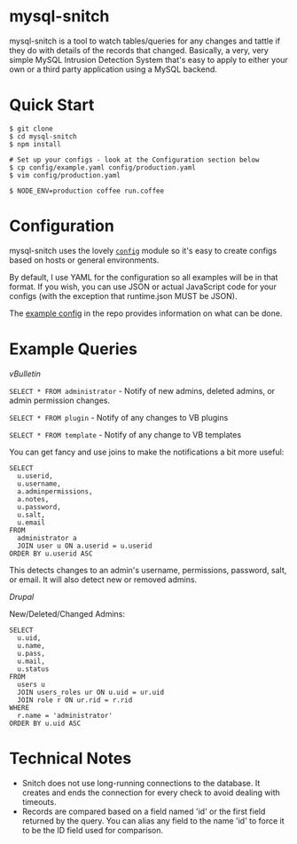 mysql-snitch
============

mysql-snitch is a tool to watch tables/queries for any changes and tattle if
they do with details of the records that changed.  Basically, a very, very
simple MySQL Intrusion Detection System that's easy to apply to either your own
or a third party application using a MySQL backend.

Quick Start
===========

    $ git clone
    $ cd mysql-snitch
    $ npm install

    # Set up your configs - look at the Configuration section below
    $ cp config/example.yaml config/production.yaml
    $ vim config/production.yaml

    $ NODE_ENV=production coffee run.coffee

Configuration
=============

mysql-snitch uses the lovely [`config`][config] module so it's easy to create
configs based on hosts or general environments.

By default, I use YAML for the configuration so all examples will be in that
format.  If you wish, you can use JSON or actual JavaScript code for your
configs (with the exception that runtime.json MUST be JSON).

The [example config][example config] in the repo provides information on what can
be done.

[config]: https://github.com/lorenwest/node-config
[example config]: /config/example.yaml

Example Queries
===============

*vBulletin*

`SELECT * FROM administrator` - Notify of new admins, deleted admins, or admin
permission changes.

`SELECT * FROM plugin` - Notify of any changes to VB plugins

`SELECT * FROM template` - Notify of any change to VB templates

You can get fancy and use joins to make the notifications a bit more useful:

    SELECT
      u.userid,
      u.username,
      a.adminpermissions,
      a.notes,
      u.password,
      u.salt,
      u.email
    FROM
      administrator a
      JOIN user u ON a.userid = u.userid
    ORDER BY u.userid ASC

This detects changes to an admin's username, permissions, password, salt, or
email.  It will also detect new or removed admins.

*Drupal*

New/Deleted/Changed Admins:

    SELECT
      u.uid,
      u.name,
      u.pass,
      u.mail,
      u.status
    FROM
      users u
      JOIN users_roles ur ON u.uid = ur.uid
      JOIN role r ON ur.rid = r.rid
    WHERE
      r.name = 'administrator'
    ORDER BY u.uid ASC


Technical Notes
===============

* Snitch does not use long-running connections to the database.  It creates and
  ends the connection for every check to avoid dealing with timeouts.
* Records are compared based on a field named 'id' or the first field returned
  by the query.  You can alias any field to the name 'id' to force it to be the
  ID field used for comparison.
